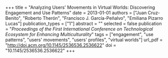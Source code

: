+++
title = "Analyzing Users' Movements in Virtual Worlds: Discovering Engagement and Use Patterns"
date = 2013-01-01
authors = ["Juan Cruz-Benito", "Roberto Therón", "Francisco J. García-Peñalvo", "Emiliana Pizarro Lucas"]
publication_types = ["1"]
abstract = ""
selected = false
publication = "*Proceedings of the First International Conference on Technological Ecosystem for Enhancing Multiculturality*"
tags = ["engagement", "use patterns", "users' movements", "users' profiles", "virtual worlds"]
url_pdf = "http://doi.acm.org/10.1145/2536536.2536622"
doi = "10.1145/2536536.2536622"
+++

